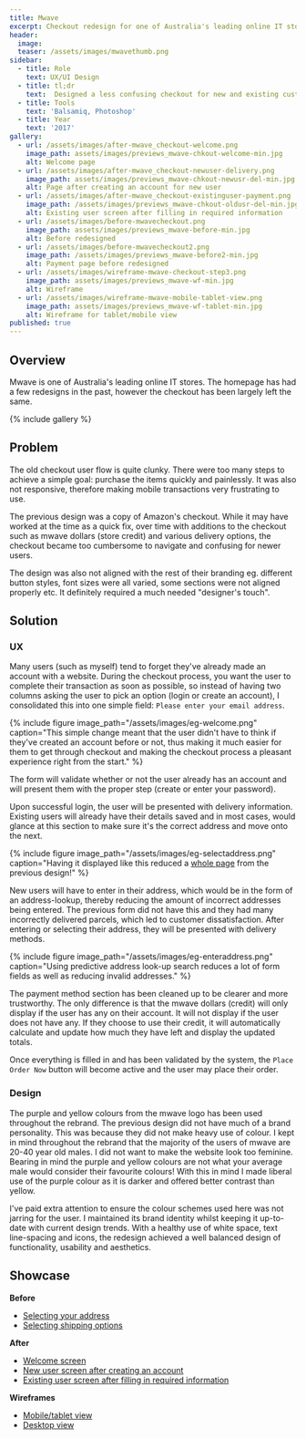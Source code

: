 ```yaml
---
title: Mwave
excerpt: Checkout redesign for one of Australia's leading online IT stores
header:
  image: 
  teaser: /assets/images/mwavethumb.png
sidebar:
  - title: Role
    text: UX/UI Design
  - title: tl;dr
    text:  Designed a less confusing checkout for new and existing customers. The end result is a clean, focused and fast checkout that is simple to follow and understand whilst maintaining & strengthening the brand.
  - title: Tools
    text: 'Balsamiq, Photoshop'
  - title: Year
    text: '2017'
gallery:
  - url: /assets/images/after-mwave_checkout-welcome.png
    image_path: assets/images/previews_mwave-chkout-welcome-min.jpg
    alt: Welcome page
  - url: /assets/images/after-mwave_checkout-newuser-delivery.png
    image_path: assets/images/previews_mwave-chkout-newusr-del-min.jpg
    alt: Page after creating an account for new user
  - url: /assets/images/after-mwave_checkout-existinguser-payment.png
    image_path: /assets/images/previews_mwave-chkout-oldusr-del-min.jpg
    alt: Existing user screen after filling in required information
  - url: /assets/images/before-mwavecheckout.png
    image_path: assets/images/previews_mwave-before-min.jpg
    alt: Before redesigned
  - url: /assets/images/before-mwavecheckout2.png
    image_path: /assets/images/previews_mwave-before2-min.jpg
    alt: Payment page before redesigned
  - url: /assets/images/wireframe-mwave-checkout-step3.png
    image_path: assets/images/previews_mwave-wf-min.jpg
    alt: Wireframe
  - url: /assets/images/wireframe-mwave-mobile-tablet-view.png
    image_path: assets/images/previews_mwave-wf-tablet-min.jpg
    alt: Wireframe for tablet/mobile view
published: true
---
```


## Overview
Mwave is one of Australia's leading online IT stores. The homepage has had a few redesigns in the past, however the checkout has been largely left the same.

{% include gallery %}

## Problem
The old checkout user flow is quite clunky. There were too many steps to achieve a simple goal: purchase the items quickly and painlessly. It was also not responsive, therefore making mobile transactions very frustrating to use.

The previous design was a copy of Amazon's checkout. While it may have worked at the time as a quick fix, over time with additions to the checkout such as mwave dollars (store credit) and various delivery options, the checkout became too cumbersome to navigate and confusing for newer users.

The design was also not aligned with the rest of their branding eg. different button styles, font sizes were all varied, some sections were not aligned properly etc. It definitely required a much needed "designer's touch".


## Solution

### UX
Many users (such as myself) tend to forget they've already made an account with a website. During the checkout process, you want the user to complete their transaction as soon as possible, so instead of having two columns asking the user to pick an option (login or create an account), I consolidated this into one simple field: `Please enter your email address`.

{% include figure image_path="/assets/images/eg-welcome.png" caption="This simple change meant that the user didn't have to think if they've created an account before or not, thus making it much easier for them to get through checkout and making the checkout process a pleasant experience right from the start." %}

The form will validate whether or not the user already has an account and will present them with the proper step (create or enter your password).

Upon successful login, the user will be presented with delivery information. Existing users will already have their details saved and in most cases, would glance at this section to make sure it's the correct address and move onto the next.

{% include figure image_path="/assets/images/eg-selectaddress.png" caption="Having it displayed like this reduced a [whole page](/assets/images/before-mwavecheckout.png) from the previous design!" %}

New users will have to enter in their address, which would be in the form of an address-lookup, thereby reducing the amount of incorrect addresses being entered. The previous form did not have this and they had many incorrectly delivered parcels, which led to customer dissatisfaction. After entering or selecting their address, they will be presented with delivery methods.

{% include figure image_path="/assets/images/eg-enteraddress.png" caption="Using predictive address look-up search reduces a lot of form fields as well as reducing invalid addresses." %}

The payment method section has been cleaned up to be clearer and more trustworthy. The only difference is that the mwave dollars (credit) will only display if the user has any on their account. It will not display if the user does not have any. If they choose to use their credit, it will automatically calculate and update how much they have left and display the updated totals.

Once everything is filled in and has been validated by the system, the `Place Order Now` button will become active and the user may place their order.

### Design
The purple and yellow colours from the mwave logo has been used throughout the rebrand. The previous design did not have much of a brand personality. This was because they did not make heavy use of colour. I kept in mind throughout the rebrand that the majority of the users of mwave are 20-40 year old males. I did not want to make the website look too feminine. Bearing in mind the purple and yellow colours are not what your average male would consider their favourite colours! With this in mind I made liberal use of the purple colour as it is darker and offered better contrast than yellow.

I've paid extra attention to ensure the colour schemes used here was not jarring for the user. I maintained its brand identity whilst keeping it up-to-date with current design trends. With a healthy use of white space, text line-spacing and icons, the redesign achieved a well balanced design of functionality, usability and aesthetics.

## Showcase
**Before**
<ul>
  <li><a href="https://goo.gl/BRZozz" target="_blank">Selecting your address</a></li>
  <li><a href="https://goo.gl/AE8QPs" target="_blank">Selecting shipping options</a></li>
</ul>

**After**
<ul>
  <li><a href="https://goo.gl/HRsXNp" target="_blank">Welcome screen</a></li>
  <li><a href="https://goo.gl/TGMwCK" target="_blank">New user screen after creating an account</a></li>
  <li><a href="https://goo.gl/8HESzT" target="_blank">Existing user screen after filling in required information</a></li>
</ul>

**Wireframes**
<ul>
  <li><a href="https://goo.gl/hLUkDM" target="_blank">Mobile/tablet view</a></li>
  <li><a href="https://goo.gl/AjbENK" target="_blank">Desktop view</a></li>
</ul>
